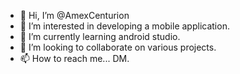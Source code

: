 - 👋 Hi, I’m @AmexCenturion
- 👀 I’m interested in developing a mobile application.
- 🌱 I’m currently learning android studio.
- 💞️ I’m looking to collaborate on various projects.
- 📫 How to reach me... DM.

<!---
AmexCenturion/AmexCenturion is a ✨ special ✨ repository because its `README.md` (this file) appears on your GitHub profile.
You can click the Preview link to take a look at your changes.
--->
